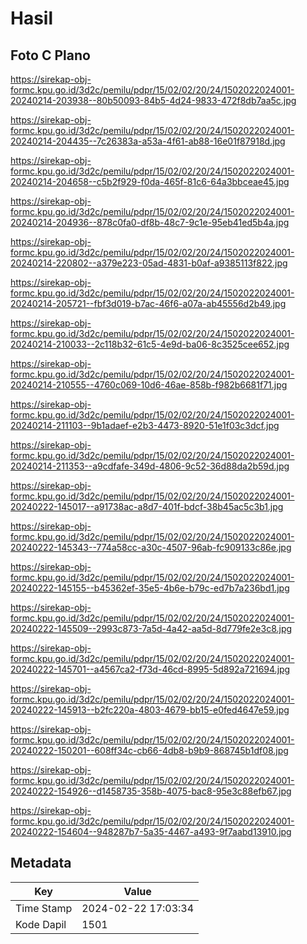 # Hasil

## Foto C Plano

https://sirekap-obj-formc.kpu.go.id/3d2c/pemilu/pdpr/15/02/02/20/24/1502022024001-20240214-203938--80b50093-84b5-4d24-9833-472f8db7aa5c.jpg

https://sirekap-obj-formc.kpu.go.id/3d2c/pemilu/pdpr/15/02/02/20/24/1502022024001-20240214-204435--7c26383a-a53a-4f61-ab88-16e01f87918d.jpg

https://sirekap-obj-formc.kpu.go.id/3d2c/pemilu/pdpr/15/02/02/20/24/1502022024001-20240214-204658--c5b2f929-f0da-465f-81c6-64a3bbceae45.jpg

https://sirekap-obj-formc.kpu.go.id/3d2c/pemilu/pdpr/15/02/02/20/24/1502022024001-20240214-204936--878c0fa0-df8b-48c7-9c1e-95eb41ed5b4a.jpg

https://sirekap-obj-formc.kpu.go.id/3d2c/pemilu/pdpr/15/02/02/20/24/1502022024001-20240214-220802--a379e223-05ad-4831-b0af-a9385113f822.jpg

https://sirekap-obj-formc.kpu.go.id/3d2c/pemilu/pdpr/15/02/02/20/24/1502022024001-20240214-205721--fbf3d019-b7ac-46f6-a07a-ab45556d2b49.jpg

https://sirekap-obj-formc.kpu.go.id/3d2c/pemilu/pdpr/15/02/02/20/24/1502022024001-20240214-210033--2c118b32-61c5-4e9d-ba06-8c3525cee652.jpg

https://sirekap-obj-formc.kpu.go.id/3d2c/pemilu/pdpr/15/02/02/20/24/1502022024001-20240214-210555--4760c069-10d6-46ae-858b-f982b6681f71.jpg

https://sirekap-obj-formc.kpu.go.id/3d2c/pemilu/pdpr/15/02/02/20/24/1502022024001-20240214-211103--9b1adaef-e2b3-4473-8920-51e1f03c3dcf.jpg

https://sirekap-obj-formc.kpu.go.id/3d2c/pemilu/pdpr/15/02/02/20/24/1502022024001-20240214-211353--a9cdfafe-349d-4806-9c52-36d88da2b59d.jpg

https://sirekap-obj-formc.kpu.go.id/3d2c/pemilu/pdpr/15/02/02/20/24/1502022024001-20240222-145017--a91738ac-a8d7-401f-bdcf-38b45ac5c3b1.jpg

https://sirekap-obj-formc.kpu.go.id/3d2c/pemilu/pdpr/15/02/02/20/24/1502022024001-20240222-145343--774a58cc-a30c-4507-96ab-fc909133c86e.jpg

https://sirekap-obj-formc.kpu.go.id/3d2c/pemilu/pdpr/15/02/02/20/24/1502022024001-20240222-145155--b45362ef-35e5-4b6e-b79c-ed7b7a236bd1.jpg

https://sirekap-obj-formc.kpu.go.id/3d2c/pemilu/pdpr/15/02/02/20/24/1502022024001-20240222-145509--2993c873-7a5d-4a42-aa5d-8d779fe2e3c8.jpg

https://sirekap-obj-formc.kpu.go.id/3d2c/pemilu/pdpr/15/02/02/20/24/1502022024001-20240222-145701--a4567ca2-f73d-46cd-8995-5d892a721694.jpg

https://sirekap-obj-formc.kpu.go.id/3d2c/pemilu/pdpr/15/02/02/20/24/1502022024001-20240222-145913--b2fc220a-4803-4679-bb15-e0fed4647e59.jpg

https://sirekap-obj-formc.kpu.go.id/3d2c/pemilu/pdpr/15/02/02/20/24/1502022024001-20240222-150201--608ff34c-cb66-4db8-b9b9-868745b1df08.jpg

https://sirekap-obj-formc.kpu.go.id/3d2c/pemilu/pdpr/15/02/02/20/24/1502022024001-20240222-154926--d1458735-358b-4075-bac8-95e3c88efb67.jpg

https://sirekap-obj-formc.kpu.go.id/3d2c/pemilu/pdpr/15/02/02/20/24/1502022024001-20240222-154604--948287b7-5a35-4467-a493-9f7aabd13910.jpg


## Metadata

| Key        | Value               |
| ---------- | ------------------- |
| Time Stamp | 2024-02-22 17:03:34 |
| Kode Dapil | 1501                |



